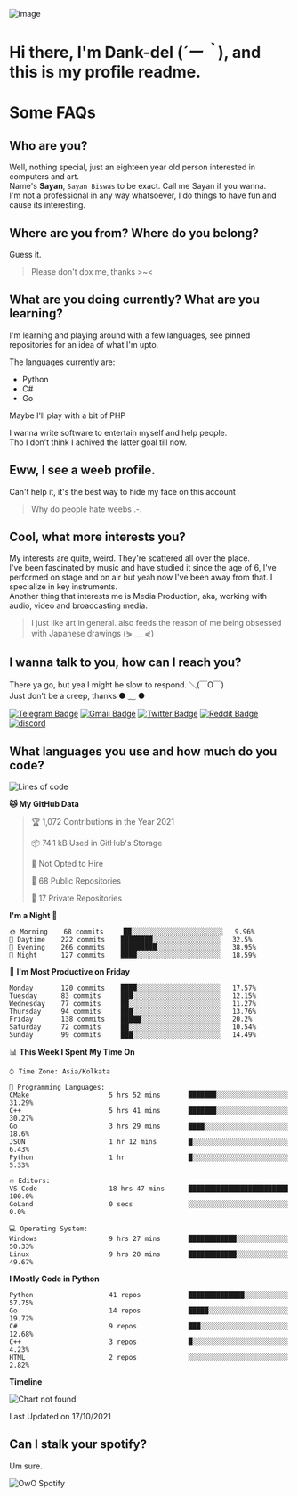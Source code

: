 ![image](https://user-images.githubusercontent.com/63096193/125182844-29f20800-e22f-11eb-8dc9-b0f2d29647bb.png)

# **Hi there, I'm Dank-del (*´ー｀*), and this is my profile readme.**
<!--  [![Profile views](https://gpvc.arturio.dev/dank-del)](https://github.com/dank-del) -->
# Some FAQs

## **Who are you?**

Well, nothing special, just an eighteen year old person interested in computers and art. \
Name's **Sayan**, `Sayan Biswas` to be exact. Call me Sayan if you wanna. \
I'm not a professional in any way whatsoever, I do things to have fun and cause its interesting.

## **Where are you from? Where do you belong?**

Guess it.
> Please don't dox me, thanks >~<

## **What are you doing currently? What are you learning?**

I'm learning and playing around with a few languages, see pinned repositories for an idea of what I'm upto.

The languages currently are:

- Python
- C#
- Go

Maybe I'll play with a bit of PHP

I wanna write software to entertain myself and help people. \
Tho I don't think I achived the latter goal till now.

## **Eww, I see a weeb profile.**

Can't help it, it's the best way to hide my face on this account
> Why do people hate weebs .-.

## **Cool, what more interests you?**

My interests are quite, weird. They're scattered all over the place. \
I've been fascinated by music and have studied it since the age of 6, I've performed on stage and on air but yeah now I've been away from that. I specialize in key instruments. \
Another thing that interests me is Media Production, aka, working with audio, video and broadcasting media.

> I just like art in general. also feeds the reason of me being obsessed with Japanese drawings (⋟ ﹏ ⋞)

## **I wanna talk to you, how can I reach you?**

There ya go, but yea I might be slow to respond. ＼(￣O￣) \
Just don't be a creep, thanks ● ﹏ ●

[![Telegram Badge](https://img.shields.io/badge/-dank_as_fuck-1ca0f1?style=flat-square&logo=telegram&logoColor=white&link=https://t.me/dank_as_fuck)](https://t.me/dank_as_fuck)
[![Gmail Badge](https://img.shields.io/badge/-chizuru@kanojo.tk-c14438?style=flat-square&logo=Gmail&logoColor=white&link=mailto:chizuru@kanojo.tk)](mailto:chizuru@kanojo.tk)
[![Twitter Badge](https://img.shields.io/twitter/follow/TheDankDel?style=social)](https://twitter.com/TheDankDel)
[![Reddit Badge](https://img.shields.io/reddit/user-karma/combined/dank_as_fuck_?style=social)](https://www.reddit.com/user/dank_as_fuck_/)
[![discord](https://discord-md-badge.vercel.app/api/shield/506536929152466945?style=social)](https://discordapp.com/users/506536929152466945)

## **What languages you use and how much do you code?**

<!--START_SECTION:waka-->
![Lines of code](https://img.shields.io/badge/From%20Hello%20World%20I%27ve%20Written-940429%20lines%20of%20code-blue)

**🐱 My GitHub Data** 

> 🏆 1,072 Contributions in the Year 2021
 > 
> 📦 74.1 kB Used in GitHub's Storage 
 > 
> 🚫 Not Opted to Hire
 > 
> 📜 68 Public Repositories 
 > 
> 🔑 17 Private Repositories  
 > 
**I'm a Night 🦉** 

```text
🌞 Morning    68 commits     ██░░░░░░░░░░░░░░░░░░░░░░░   9.96% 
🌆 Daytime    222 commits    ████████░░░░░░░░░░░░░░░░░   32.5% 
🌃 Evening    266 commits    █████████░░░░░░░░░░░░░░░░   38.95% 
🌙 Night      127 commits    ████░░░░░░░░░░░░░░░░░░░░░   18.59%

```
📅 **I'm Most Productive on Friday** 

```text
Monday       120 commits    ████░░░░░░░░░░░░░░░░░░░░░   17.57% 
Tuesday      83 commits     ███░░░░░░░░░░░░░░░░░░░░░░   12.15% 
Wednesday    77 commits     ██░░░░░░░░░░░░░░░░░░░░░░░   11.27% 
Thursday     94 commits     ███░░░░░░░░░░░░░░░░░░░░░░   13.76% 
Friday       138 commits    █████░░░░░░░░░░░░░░░░░░░░   20.2% 
Saturday     72 commits     ██░░░░░░░░░░░░░░░░░░░░░░░   10.54% 
Sunday       99 commits     ███░░░░░░░░░░░░░░░░░░░░░░   14.49%

```


📊 **This Week I Spent My Time On** 

```text
⌚︎ Time Zone: Asia/Kolkata

💬 Programming Languages: 
CMake                    5 hrs 52 mins       ███████░░░░░░░░░░░░░░░░░░   31.29% 
C++                      5 hrs 41 mins       ███████░░░░░░░░░░░░░░░░░░   30.27% 
Go                       3 hrs 29 mins       ████░░░░░░░░░░░░░░░░░░░░░   18.6% 
JSON                     1 hr 12 mins        █░░░░░░░░░░░░░░░░░░░░░░░░   6.43% 
Python                   1 hr                █░░░░░░░░░░░░░░░░░░░░░░░░   5.33%

🔥 Editors: 
VS Code                  18 hrs 47 mins      █████████████████████████   100.0% 
GoLand                   0 secs              ░░░░░░░░░░░░░░░░░░░░░░░░░   0.0%

💻 Operating System: 
Windows                  9 hrs 27 mins       ████████████░░░░░░░░░░░░░   50.33% 
Linux                    9 hrs 20 mins       ████████████░░░░░░░░░░░░░   49.67%

```

**I Mostly Code in Python** 

```text
Python                   41 repos            ██████████████░░░░░░░░░░░   57.75% 
Go                       14 repos            █████░░░░░░░░░░░░░░░░░░░░   19.72% 
C#                       9 repos             ███░░░░░░░░░░░░░░░░░░░░░░   12.68% 
C++                      3 repos             █░░░░░░░░░░░░░░░░░░░░░░░░   4.23% 
HTML                     2 repos             ░░░░░░░░░░░░░░░░░░░░░░░░░   2.82%

```


**Timeline**

![Chart not found](https://raw.githubusercontent.com/Dank-del/Dank-del/main/charts/bar_graph.png) 


 Last Updated on 17/10/2021
<!--END_SECTION:waka-->

## **Can I stalk your spotify?**

Um sure.

![OwO Spotify](https://spotify-recently-played-readme.vercel.app/api?user=31fdrsslnr7nvq4ytqwtw7c4rxfm&count=5)
